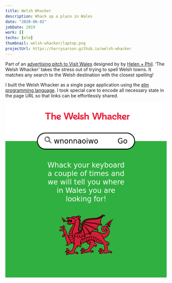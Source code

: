 ```yaml
---
title: Welsh Whacker
description: Whack up a place in Wales
date: "2020-06-02"
jobDate: 2019
work: []
techs: [elm]
thumbnail: welsh-whacker/laptop.png
projectUrl: https://harrysarson.github.io/welsh-whacker
---
```


Part of an [advertising pitch to Visit
Wales](https://www.helenandphil.co.uk/visit-wales) designed by by [Helen +
Phil](https://www.helenandphil.co.uk). ‘The Welsh Whacker’ takes the stress out
of trying to spell Welsh towns. It matches any search to the Welsh destination
with the closest spelling!

I built the Welsh Whacker as a single page application using the [elm
programming language](https://elm-lang.org/). I took special care to encode all
necessary state in the page URL so that links can be effortlessly shared.

![screenshot](screenshot.png)

